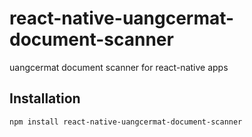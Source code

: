 # react-native-uangcermat-document-scanner

uangcermat document scanner for react-native apps

## Installation

```sh
npm install react-native-uangcermat-document-scanner
```
